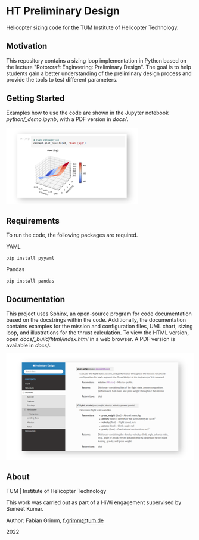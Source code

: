 
# HT Preliminary Design

Helicopter sizing code for the TUM Institute of Helicopter Technology.

## Motivation

This repository contains a sizing loop implementation in Python based on the lecture "Rotorcraft Engineering: Preliminary Design". The goal is to help students gain a better understanding of the preliminary design process and provide the tools to test different parameters. 

## Getting Started

Examples how to use the code are shown in the Jupyter notebook *python/_demo.ipynb*, with a PDF version in *docs/*.

<img src='./docs/assets/demo_preview_window.png' width='70%'/>

## Requirements

To run the code, the following packages are required. 

YAML

```
pip install pyyaml
```

Pandas
```
pip install pandas
```

## Documentation

This project uses [Sphinx](https://www.sphinx-doc.org/), an open-source program for code documentation based on the docstrings within the code. Additionally, the documentation contains examples for the mission and configuration files, UML chart, sizing loop, and illustrations for the thrust calculation. To view the HTML version, open *docs/_build/html/index.html* in a web browser. A PDF version is available in *docs/*.

![](./docs/assets/docs_preview_window.png)


## About

TUM | Institute of Helicopter Technology

This work was carried out as part of a HiWi engagement supervised by Sumeet Kumar.

Author: Fabian Grimm, f.grimm@tum.de

2022